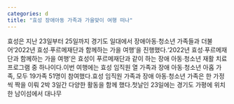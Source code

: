 ```yaml
---
categories: d
title: "효성 장애아동 가족과 가을맞이 여행 떠나"
---
```

효성은 지난 23일부터 25일까지 경기도 일대에서 장애아동∙청소년 가족들과 더불어‘2022년 효성∙푸르메재단과 함께하는 가을 여행’을 진행했다.‘2022년 효성∙푸르메재단과 함께하는 가을 여행’은 효성이 푸르메재단과 같이 하는 장애 아동∙청소년 재활 치료 프로그램 중 하나이다.이번 여행에는 효성 임직원 열 가족과 장애 아동∙청소년 아홉 가족, 모두 19가족 51명이 참여했다.효성 임직원 가족과 장애 아동∙청소년 가족은 한 가정씩 짝을 이뤄 2박 3일간 다양한 활동을 함께 했다.첫날인 23일에는 경기도 가평에 위치한 남이섬에서 대나무